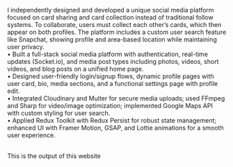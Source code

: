 I independently designed and developed a unique social media platform focused on card sharing and card collection instead of traditional follow systems. To collaborate, users must collect each other’s cards, which then appear on both profiles. The platform includes a custom user search feature like Snapchat, showing profile and area-based location while maintaining user privacy.	</br>
•	Built a full-stack social media platform with authentication, real-time updates (Socket.io), and media post types including photos, videos, short videos, and blog posts on a unified home page. </br>
•	Designed user-friendly login/signup flows, dynamic profile pages with user card, bio, media sections, and a functional settings page with profile edit. </br>
•	Integrated Cloudinary and Multer for secure media uploads; used FFmpeg and Sharp for video/image optimization; implemented Google Maps API with custom styling for user search. </br>
•	Applied Redux Toolkit with Redux Persist for robust state management; enhanced UI with Framer Motion, GSAP, and Lottie animations for a smooth user experience. </br> </br>

This is the output of this website
